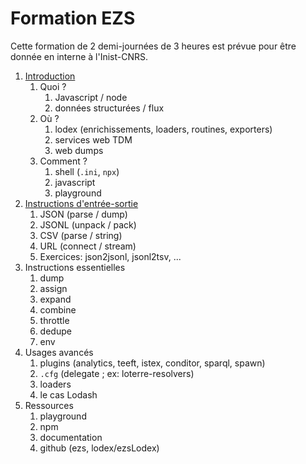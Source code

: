 # Formation EZS

Cette formation de 2 demi-journées de 3 heures est prévue pour être donnée en
interne à l'Inist-CNRS.

1. [Introduction](Introduction.md)
   1. Quoi ?
      1. Javascript / node
      2. données structurées / flux
   2. Où ?
      1. lodex (enrichissements, loaders, routines, exporters)
      2. services web TDM
      3. web dumps
   3. Comment ?
      1. shell (`.ini`, `npx`)
      2. javascript
      3. playground
2. [Instructions d'entrée-sortie](basics.md)
   1. JSON (parse / dump)
   2. JSONL (unpack / pack)
   3. CSV (parse / string)
   4. URL (connect / stream)
   5. Exercices: json2jsonl, jsonl2tsv, ...
3. Instructions essentielles
   1. dump
   2. assign
   3. expand
   4. combine
   5. throttle
   6. dedupe
   7. env
4. Usages avancés
   1. plugins (analytics, teeft, istex, conditor, sparql, spawn)
   2. `.cfg` (delegate ; ex: loterre-resolvers)
   3. loaders
   4. le cas Lodash
5. Ressources
   1. playground
   2. npm
   3. documentation
   4. github (ezs, lodex/ezsLodex)
